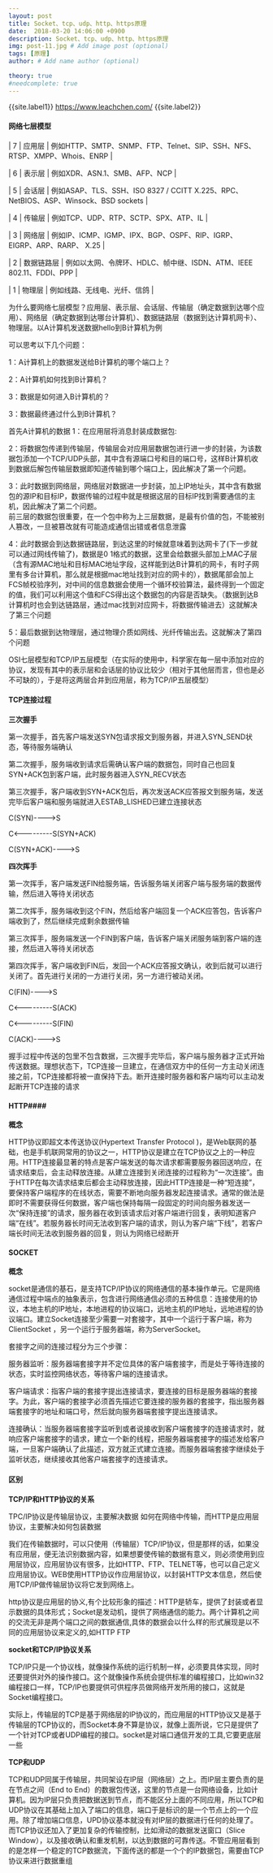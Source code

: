 ```yaml
---
layout: post
title: Socket、tcp、udp、http、https原理
date:  2018-03-20 14:06:00 +0900
description: Socket、tcp、udp、http、https原理
img: post-11.jpg # Add image post (optional)
tags: [原理]
author: # Add name author (optional)

theory: true
#needcomplete: true
---
```


{{site.label1}} <a href="https://www.leachchen.com/" target="\_blank">https://www.leachchen.com/</a> {{site.label2}}

#### 网络七层模型 ####

| 7 | 应用层 | 例如HTTP、SMTP、SNMP、FTP、Telnet、SIP、SSH、NFS、RTSP、XMPP、Whois、ENRP |

| 6 | 表示层 | 例如XDR、ASN.1、SMB、AFP、NCP |

| 5 | 会话层 | 例如ASAP、TLS、SSH、ISO 8327 / CCITT X.225、RPC、NetBIOS、ASP、Winsock、BSD sockets |

| 4 | 传输层 | 例如TCP、UDP、RTP、SCTP、SPX、ATP、IL |

| 3 | 网络层 | 例如IP、ICMP、IGMP、IPX、BGP、OSPF、RIP、IGRP、EIGRP、ARP、RARP、 X.25 |

| 2 | 数据链路层 | 例如以太网、令牌环、HDLC、帧中继、ISDN、ATM、IEEE 802.11、FDDI、PPP |

| 1 | 物理层 | 例如线路、无线电、光纤、信鸽 |


为什么要网络七层模型？应用层、表示层、会话层、传输层（确定数据到达哪个应用）、网络层（确定数据到达哪台计算机）、数据链路层（数据到达计算机网卡）、物理层。以A计算机发送数据hello到B计算机为例

可以思考以下几个问题：

1：A计算机上的数据发送给B计算机的哪个端口上？

2：A计算机如何找到B计算机？

3：数据是如何进入B计算机的？

3：数据最终通过什么到B计算机？

首先A计算机的数据
1：在应用层将消息封装成数据包:

2：将数据包传递到传输层，传输层会对应用层数据包进行进一步的封装，为该数据包添加一个TCP/UDP头部，其中含有源端口号和目的端口号，这样B计算机收到数据后解包传输层数据即知道传输到哪个端口上，因此解决了第一个问题。

3：此时数据到网络层，网络层对数据进一步封装，加上IP地址头，其中含有数据包的源IP和目标IP，数据传输的过程中就是根据这层的目标IP找到需要通信的主机，因此解决了第二个问题。<br>
前三层的数据包很重要，在一个包中称为上三层数据，是最有价值的包，不能被别人篡改，一旦被篡改就有可能造成通信出错或者信息泄露

4：此时数据会到达数据链路层，到达这里的时候就意味着到达网卡了(下一步就可以通过网线传输了)，数据是0 1格式的数据，这里会给数据头部加上MAC子层（含有源MAC地址和目标MAC地址字段，这样能到达B计算机的网卡，有时子网里有多台计算机，那么就是根据mac地址找到对应的网卡的），数据尾部会加上FCS帧校验序列，对中间的信息数据会使用一个循环校验算法，最终得到一个固定的值，我们可以利用这个值和FCS得出这个数据包的内容是否缺失。（数据到达B计算机时也会到达链路层，通过mac找到对应网卡，将数据传输进去）这就解决了第三个问题

5：最后数据到达物理层，通过物理介质如网线、光纤传输出去。这就解决了第四个问题


OSI七层模型和TCP/IP五层模型（在实际的使用中，科学家在每一层中添加对应的协议，发现有其中的表示层和会话层的协议比较少（相对于其他层而言，但也是必不可缺的），于是将这两层合并到应用层，称为TCP/IP五层模型）



#### TCP连接过程 ####

**三次握手**

第一次握手，首先客户端发送SYN包请求报文到服务器，并进入SYN_SEND状态，等待服务端确认

第二次握手，服务端收到请求后需确认客户端的数据包，同时自己也回复SYN+ACK包到客户端，此时服务器进入SYN_RECV状态

第三次握手，客户端收到SYN+ACK包后，再次发送ACK应答报文到服务端，发送完毕后客户端和服务端就进入ESTAB_LISHED已建立连接状态

C(SYN)---->S

C<---------S(SYN+ACK)

C(SYN+ACK)---->S

**四次挥手**

第一次挥手，客户端发送FIN给服务端，告诉服务端关闭客户端与服务端的数据传输，然后进入等待关闭状态

第二次挥手，服务端收到这个FIN，然后给客户端回复一个ACK应答包，告诉客户端收到了，然后继续完成剩余数据传输

第三次挥手，服务端发送一个FIN到客户端，告诉客户端关闭服务端到客户端的连接，然后进入等待关闭状态

第四次挥手，客户端收到FIN后，发回一个ACK应答报文确认，收到后就可以进行关闭了。首先进行关闭的一方进行关闭，另一方进行被动关闭。

C(FIN)---->S

C<---------S(ACK)

C<---------S(FIN)

C(ACK)---->S

握手过程中传送的包里不包含数据，三次握手完毕后，客户端与服务器才正式开始传送数据。理想状态下，TCP连接一旦建立，在通信双方中的任何一方主动关闭连接之前，TCP连接都将被一直保持下去。断开连接时服务器和客户端均可以主动发起断开TCP连接的请求




#### HTTP####

**概念**

HTTP协议即超文本传送协议(Hypertext Transfer Protocol )，是Web联网的基础，也是手机联网常用的协议之一，HTTP协议是建立在TCP协议之上的一种应用。HTTP连接最显著的特点是客户端发送的每次请求都需要服务器回送响应，在请求结束后，会主动释放连接。从建立连接到关闭连接的过程称为“一次连接”。由于HTTP在每次请求结束后都会主动释放连接，因此HTTP连接是一种“短连接”，要保持客户端程序的在线状态，需要不断地向服务器发起连接请求。通常的做法是即时不需要获得任何数据，客户端也保持每隔一段固定的时间向服务器发送一次“保持连接”的请求，服务器在收到该请求后对客户端进行回复，表明知道客户端“在线”。若服务器长时间无法收到客户端的请求，则认为客户端“下线”，若客户端长时间无法收到服务器的回复，则认为网络已经断开



#### SOCKET ####

**概念**

socket是通信的基石，是支持TCP/IP协议的网络通信的基本操作单元。它是网络通信过程中端点的抽象表示，包含进行网络通信必须的五种信息：连接使用的协议，本地主机的IP地址，本地进程的协议端口，远地主机的IP地址，远地进程的协议端口。建立Socket连接至少需要一对套接字，其中一个运行于客户端，称为ClientSocket ，另一个运行于服务器端，称为ServerSocket。

套接字之间的连接过程分为三个步骤：

服务器监听：服务器端套接字并不定位具体的客户端套接字，而是处于等待连接的状态，实时监控网络状态，等待客户端的连接请求。

客户端请求：指客户端的套接字提出连接请求，要连接的目标是服务器端的套接字。为此，客户端的套接字必须首先描述它要连接的服务器的套接字，指出服务器端套接字的地址和端口号，然后就向服务器端套接字提出连接请求。

连接确认：当服务器端套接字监听到或者说接收到客户端套接字的连接请求时，就响应客户端套接字的请求，建立一个新的线程，把服务器端套接字的描述发给客户端，一旦客户端确认了此描述，双方就正式建立连接。而服务器端套接字继续处于监听状态，继续接收其他客户端套接字的连接请求。


#### 区别 ####


**TCP/IP和HTTP协议的关系**

TPC/IP协议是传输层协议，主要解决数据 如何在网络中传输，而HTTP是应用层协议，主要解决如何包装数据

我们在传输数据时，可以只使用（传输层）TCP/IP协议，但是那样的话，如果没有应用层，便无法识别数据内容，如果想要使传输的数据有意义，则必须使用到应用层协议，应用层协议有很多，比如HTTP、FTP、TELNET等，也可以自己定义应用层协议。WEB使用HTTP协议作应用层协议，以封装HTTP文本信息，然后使用TCP/IP做传输层协议将它发到网络上。

http协议是应用层的协义,有个比较形象的描述：HTTP是轿车，提供了封装或者显示数据的具体形式；Socket是发动机，提供了网络通信的能力。两个计算机之间的交流无非是两个端口之间的数据通信,具体的数据会以什么样的形式展现是以不同的应用层协议来定义的,如HTTP FTP



**socket和TCP/IP协议关系**

TCP/IP只是一个协议栈，就像操作系统的运行机制一样，必须要具体实现，同时还要提供对外的操作接口。这个就像操作系统会提供标准的编程接口，比如win32编程接口一样，TCP/IP也要提供可供程序员做网络开发所用的接口，这就是Socket编程接口。

实际上，传输层的TCP是基于网络层的IP协议的，而应用层的HTTP协议又是基于传输层的TCP协议的，而Socket本身不算是协议，就像上面所说，它只是提供了一个针对TCP或者UDP编程的接口。socket是对端口通信开发的工具,它要更底层一些


**TCP和UDP**

TCP和UDP同属于传输层，共同架设在IP层（网络层）之上。而IP层主要负责的是在节点之间（End to End）的数据包传送，这里的节点是一台网络设备，比如计算机。因为IP层只负责把数据送到节点，而不能区分上面的不同应用，所以TCP和UDP协议在其基础上加入了端口的信息，端口于是标识的是一个节点上的一个应用。除了增加端口信息，UPD协议基本就没有对IP层的数据进行任何的处理了。而TCP协议还加入了更加复杂的传输控制，比如滑动的数据发送窗口（Slice Window），以及接收确认和重发机制，以达到数据的可靠传送。不管应用层看到的是怎样一个稳定的TCP数据流，下面传送的都是一个个的IP数据包，需要由TCP协议来进行数据重组
